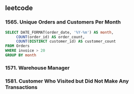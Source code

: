 ## leetcode 
### 1565. Unique Orders and Customers Per Month
```sql
SELECT DATE_FORMAT(order_date, '%Y-%m') AS month,
     COUNT(order_id) AS order_count,
     COUNT(DISTINCT customer_id) AS customer_count  
FROM Orders 
WHERE invoice > 20 
GROUP BY month
```

### 1571. Warehouse Manager
### 1581. Customer Who Visited but Did Not Make Any Transactions
